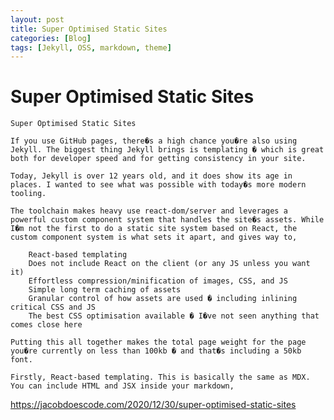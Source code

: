 ```yaml
---
layout: post
title: Super Optimised Static Sites
categories: [Blog]
tags: [Jekyll, OSS, markdown, theme]
--- 
```


# Super Optimised Static Sites

    Super Optimised Static Sites

    If you use GitHub pages, there�s a high chance you�re also using Jekyll. The biggest thing Jekyll brings is templating � which is great both for developer speed and for getting consistency in your site.

    Today, Jekyll is over 12 years old, and it does show its age in places. I wanted to see what was possible with today�s more modern tooling.

    The toolchain makes heavy use react-dom/server and leverages a powerful custom component system that handles the site�s assets. While I�m not the first to do a static site system based on React, the custom component system is what sets it apart, and gives way to,

        React-based templating
        Does not include React on the client (or any JS unless you want it)
        Effortless compression/minification of images, CSS, and JS
        Simple long term caching of assets
        Granular control of how assets are used � including inlining critical CSS and JS
        The best CSS optimisation available � I�ve not seen anything that comes close here

    Putting this all together makes the total page weight for the page you�re currently on less than 100kb � and that�s including a 50kb font.

    Firstly, React-based templating. This is basically the same as MDX. You can include HTML and JSX inside your markdown,

https://jacobdoescode.com/2020/12/30/super-optimised-static-sites

